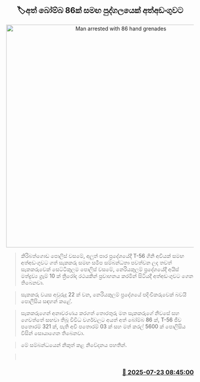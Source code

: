 <p align='center'><b><h2 align='center' title='Man arrested with 86 hand grenades'>🏷අත් බෝම්බ 86ක් සමඟ පුද්ගලයෙක් අත්අඩංගුවට</h2></b></p>
<p align='center'><img src='https://helakuru.sgp1.cdn.digitaloceanspaces.com/esana/images/lib/arrested2[1].jpg' width='600' alt='Man arrested with 86 hand grenades'></p>

> කිරිබත්ගොඩ පොලිස් වසමේ, අලුත් පාර ප්‍රදේශයේදී T-56 ගිනි අවියක් සමඟ අත්අඩංගුවට ගත් සැකකරු සමඟ සමීප සම්බන්ධතා පවත්වන ලද තවත් සැකකරුවෙක් සෙට්ටිකුලම පොලිස් වසමේ, නෙරියකුලම් ප්‍රදේශයේදී අයිස් මත්ද්‍රව්‍ය ග්‍රෑම් 10 ක් ත්‍රිරෝද රථයකින් ප්‍රවාහනය කරමින් සිටියදී අත්අඩංගුවට ගෙන තිබෙනවා.

> සැකකරු වයස අවුරුදු 22 ක් වන, නෙරියකුලම් ප්‍රදේශයේ පදිංචිකරුවෙක් බවයි පොලීසිය සඳහන් කළේ.

> සැකකරුගෙන් අනාවරණය කරගත් තොරතුරු මත සැකකරුගේ නිවසේ සහ ගෙවත්තේ සඟවා තිබූ විවිධ වර්ගවලට අයත් අත් බෝම්බ 86 ක්, T-56 ජීව පතොරම් 321 ක්, පැති අවි පතොරම් 03 ක් සහ මත් කරල් 5600 ක් පොලිසිය විසින් සොයාගෙන තිබෙනවා.

> මේ සම්බන්ධයෙන් නිකුත් කළ නිවේදනය පහතින්.

>  



<h3 align='right'><a href='https://www.helakuru.lk/esana/p/112085/'>📅 2025-07-23 08:45:00</a></h3>
